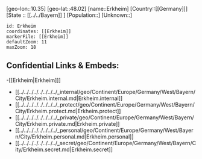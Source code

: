 ﻿---
location: [48.02,10.35]
mapzoom: [7,12] 
mapmarker: city 
type: City
tags:
- geo/City


SpocWebEntityId: 30051
isDeleted: false
confidential: public

---
[geo-lon::10.35]
[geo-lat::48.02]
[name::Erkheim]
[Country::[[Germany]]]
[State :: [[../../Bayern]] ]
[Population::]
[Unknown::]


```leaflet
id: Erkheim
coordinates: [[Erkheim]]
markerFile: [[Erkheim]]
defaultZoom: 11 
maxZoom: 18
```


## Confidential Links & Embeds: 
-[[Erkheim|Erkheim]]] 
- [[../../../../../../../../_internal/geo/Continent/Europe/Germany/West/Bayern/City/Erkheim.internal.md|Erkheim.internal]] 
- [[../../../../../../../../_protect/geo/Continent/Europe/Germany/West/Bayern/City/Erkheim.protect.md|Erkheim.protect]] 
- [[../../../../../../../../_private/geo/Continent/Europe/Germany/West/Bayern/City/Erkheim.private.md|Erkheim.private]] 
- [[../../../../../../../../_personal/geo/Continent/Europe/Germany/West/Bayern/City/Erkheim.personal.md|Erkheim.personal]] 
- [[../../../../../../../../_secret/geo/Continent/Europe/Germany/West/Bayern/City/Erkheim.secret.md|Erkheim.secret]] 
